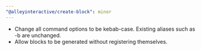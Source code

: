 ```yaml
---
"@alleyinteractive/create-block": minor
---
```


- Change all command options to be kebab-case. Existing aliases such as -b are unchanged.
- Allow blocks to be generated without registering themselves.

